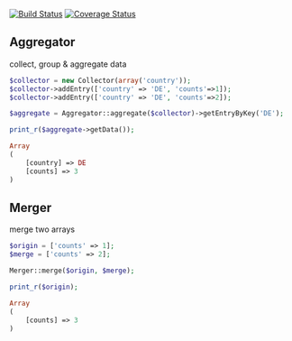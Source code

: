 [![Build Status](https://travis-ci.org/davewwww/Aggregator.svg)](https://travis-ci.org/davewwww/Aggregator) [![Coverage Status](https://coveralls.io/repos/davewwww/Aggregator/badge.svg)](https://coveralls.io/r/davewwww/Aggregator)

Aggregator
----------
collect, group & aggregate data

```php
$collector = new Collector(array('country'));
$collector->addEntry(['country' => 'DE', 'counts'=>1]);
$collector->addEntry(['country' => 'DE', 'counts'=>2]);

$aggregate = Aggregator::aggregate($collector)->getEntryByKey('DE');

print_r($aggregate->getData());
```

```php
Array
(
    [country] => DE
    [counts] => 3
)
```

Merger
------
merge two arrays

```php
$origin = ['counts' => 1];
$merge = ['counts' => 2];

Merger::merge($origin, $merge);

print_r($origin);
```

```php
Array
(
    [counts] => 3
)
```